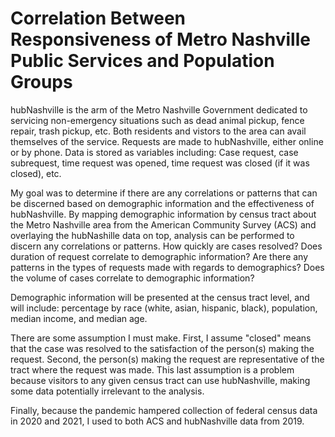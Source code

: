 # Correlation Between Responsiveness of Metro Nashville Public Services and Population Groups

hubNashville is the arm of the Metro Nashville Government dedicated to servicing non-emergency situations such as dead animal pickup, fence repair, trash pickup, etc. Both residents and vistors to the area can avail themselves of the service. Requests are made to hubNashville, either online or by phone. Data is stored as variables including: Case request, case subrequest, time request was opened, time request was closed (if it was closed), etc.

My goal was to determine if there are any correlations or patterns that can be discerned based on demographic information and the effectiveness of hubNashville. By mapping demographic information by census tract about the Metro Nashville area from the American Community Survey (ACS) and overlaying the hubNashille data on top, analysis can be performed to discern any correlations or patterns. How quickly are cases resolved? Does duration of request correlate to demographic information? Are there any patterns in the types of requests made with regards to demographics? Does the volume of cases correlate to demographic information?

Demographic information will be presented at the census tract level, and will include: percentage by race (white, asian, hispanic, black), population, median income, and median age.

There are some assumption I must make. First, I assume "closed" means that the case was resolved to the satisfaction of the person(s) making the request. Second, the person(s) making the request are representative of the tract where the request was made. This last assumption is a problem because visitors to any given census tract can use hubNashville, making some data potentially irrelevant to the analysis.

Finally, because the pandemic hampered collection of federal census data in 2020 and 2021, I used to both ACS and hubNashville data from 2019.

